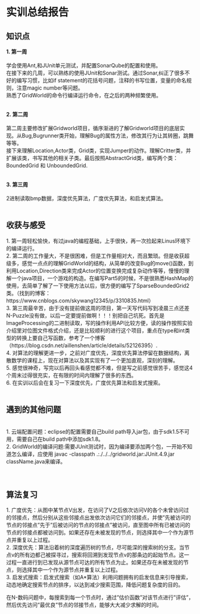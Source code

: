 <h1>实训总结报告</h1>

<h2>知识点</h2>

**1. 第一周**<br><br>
学会使用Ant,和JUnit单元测试，并配置SonarQube的配置和使用。<br>
在接下来的几周，可以熟练的使用JUnit和Sonar测试。通过Sonar,纠正了很多不好的编写习惯，比如if statement的花括号问题，注释的书写位置，变量的命名规则，注意magic number等问题。<br>
熟悉了GridWorld的命令行编译运行命令，在之后的两种频繁使用。<br><br>

**2. 第二周**<br><br>
第二周主要修改扩展Gridworld项目，循序渐进的了解Gridworld项目的底层实现。从Bug,Bugrunner类开始，理解Bug的属性方法，修改其行为让其转圈，跳舞等等。<br>
接下来理解Location,Actor类，Grid类，实现Jumper的动作。理解Critter类，并扩展该类，书写其他的相关子类。最后按照AbstractGrid类，编写两个类： BoundedGrid 和 UnboundedGrid.
<br><br>

**3. 第三周**<br><br>
2进制读取bmp数据，深度优先算法，广度优先算法，和启发式算法。
<br><br>


<h2>收获与感受</h2>
1. 第一周轻松愉快，有过java的编程基础，上手很快，再一次捡起来Linus环境下的编译运行。<br>
2. 第二周的工作量大，不是很困难，但是工作量相对大，而且繁琐。但是收获超级多，感觉一点点的理解GridWorld的结构，从简单的改变Bug的move()函数，到利用Location,Direction类来完成Actor的位置变换完成复杂动作等等，慢慢的理解一个java项目，一个游戏的构造。在编写Part5的时候，不是很熟悉HashMap的使用，去简单了解了一下使用方法以后，很方便的编写了SparseBoundedGrid2类。（找到的博客：https://www.cnblogs.com/skywang12345/p/3310835.html）<br>
3. 第三周最辛苦，由于没有提前做这周的项目，第一天写代码写到凌晨三点还差N-Puzzle没有做，以后一定要提前做啊！！！别把自己坑死。首先是ImageProcessing的二进制读取，写的操作利用API比较方便，读的操作按照实验介绍里对位图文件格式介绍，还是比较顺利的进行这个项目，重点在type和int类型的转换上要自己写函数，参考了一个博客（https://blog.csdn.net/aillenshen/article/details/52126395）.<br>
4. 对算法的理解更进一步，之前对广度优先，深度优先算法停留在数据结构，离散数学的课程上，现在对算法以及其实现有了一个更加直观，深刻的理解。<br>
5. 感觉很神奇，写完以后再回头看感觉都不难，但是写之前感觉很苦手，感觉这4个周末过得很充实，在有限的时间内理解了很多的东西。<br>
6. 在实训以后会在复习一下深度优先，广度优先算法和启发式搜索。<br><br>

<h2>遇到的其他问题</h2>
<br>
1. 云端配置问题：eclipse的配置需要自己build path导入jar包，由于sdk1.5不可用，需要自己在build path中添加sdk1.8。<br>
2. GridWorld的编译问题:需要JUnit测试时，因为编译要添加两个包，一开始不知道怎么编译，应使用 javac -classpath .:./../../gridworld.jar:JUnit.4.9.jar className.java来编译。<br>
<br><br>

<h2>算法复习</h2>
1. 广度优先：从图中某节点V出发，在访问了V之后依次访问V的各个未曾访问过的邻接点，然后分别从这些邻接点出发依次访问它们的邻接点，并使”先被访问的节点的邻接点”先于”后被访问的节点的邻接点”被访问，直至图中所有已被访问的节点的邻接点都被访问到。如果还存在未被发现的节点，则选择其中一个作为源节点并重复以上过程。<br>
2. 深度优先：算法沿着树的深度遍历树的节点，尽可能深的搜索树的分支。当节点v的所有边都己被探寻过，搜索将回溯到发现节点v的那条边的起始节点。这一过程一直进行到已发现从源节点可达的所有节点为止。如果还存在未被发现的节点，则选择其中一个作为源节点并重复以上过程。<br>
3. 启发式搜索：启发式搜索（如A*算法）利用问题拥有的启发信息来引导搜索，动态地确定搜索节点的排序，以达到减少搜索范围，降低问题复杂度的目的。

在N-数码问题中，每搜索到每一个节点时，通过”估价函数”对该节点进行”评估”，然后优先访问”最优良”节点的邻接节点，能够大大减少求解的时间。<br>



